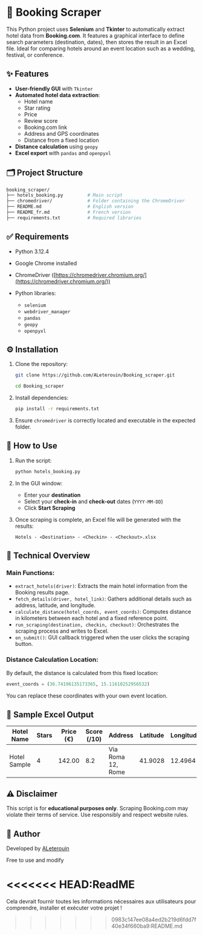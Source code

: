 # 🏨 Booking Scraper

This Python project uses **Selenium** and **Tkinter** to automatically extract hotel data from **Booking.com**. It features a graphical interface to define search parameters (destination, dates), then stores the result in an Excel file. Ideal for comparing hotels around an event location such as a wedding, festival, or conference.

## ✨ Features

- **User-friendly GUI** with `Tkinter`
- **Automated hotel data extraction**:
  - Hotel name
  - Star rating
  - Price
  - Review score
  - Booking.com link
  - Address and GPS coordinates
  - Distance from a fixed location
- **Distance calculation** using `geopy`
- **Excel export** with `pandas` and `openpyxl`


## 🗂 Project Structure

```bash
booking_scraper/
├── hotels_booking.py         # Main script
├── chromedriver/             # Folder containing the ChromeDriver
├── README.md                 # English version
├── README_fr.md              # French version
├── requirements.txt          # Required libraries
````


## ✅ Requirements

* Python 3.12.4
* Google Chrome installed
* ChromeDriver ([https://chromedriver.chromium.org/](https://chromedriver.chromium.org/))
* Python libraries:

  * `selenium`
  * `webdriver_manager`
  * `pandas`
  * `geopy`
  * `openpyxl`


## ⚙️ Installation

1. Clone the repository:

   ```bash
   git clone https://github.com/ALeterouin/Booking_scraper.git
   ```
   
   ```bash
   cd Booking_scraper
   ```

2. Install dependencies:

   ```bash
   pip install -r requirements.txt
   ```

3. Ensure `chromedriver` is correctly located and executable in the expected folder.


## 🚀 How to Use

1. Run the script:

   ```bash
   python hotels_booking.py
   ```

2. In the GUI window:

   * Enter your **destination**
   * Select your **check-in** and **check-out** dates (`YYYY-MM-DD`)
   * Click **Start Scraping**

3. Once scraping is complete, an Excel file will be generated with the results:

   ```
   Hotels - <Destination> - <Checkin> - <Checkout>.xlsx
   ```

## 🧠 Technical Overview

### Main Functions:

* `extract_hotels(driver)`: Extracts the main hotel information from the Booking results page.
* `fetch_details(driver, hotel_link)`: Gathers additional details such as address, latitude, and longitude.
* `calculate_distance(hotel_coords, event_coords)`: Computes distance in kilometers between each hotel and a fixed reference point.
* `run_scraping(destination, checkin, checkout)`: Orchestrates the scraping process and writes to Excel.
* `on_submit()`: GUI callback triggered when the user clicks the scraping button.

### Distance Calculation Location:

By default, the distance is calculated from this fixed location:

```python
event_coords = (36.74196135173365, 15.11610252956532)
```

You can replace these coordinates with your own event location.


## 📄 Sample Excel Output

| Hotel Name   | Stars | Price (€) | Score (/10) | Address           | Latitude | Longitude | Distance (km) | Booking Link |
| ------------ | ----- | --------- | ----------- | ----------------- | -------- | --------- | ------------- | ------------ |
| Hotel Sample | 4     | 142.00    | 8.2         | Via Roma 12, Rome | 41.9028  | 12.4964   | 2.4           | https\://... |


## ⚠️ Disclaimer

This script is for **educational purposes only**. Scraping Booking.com may violate their terms of service. Use responsibly and respect website rules.


## 👤 Author

Developed by [ALeterouin](https://github.com/ALeterouin)

Free to use and modify

<<<<<<< HEAD:ReadME
=======
Cela devrait fournir toutes les informations nécessaires aux utilisateurs pour comprendre, installer et exécuter votre projet !
>>>>>>> 0983c147ee08a4ed2b219d6fdd7f40e34f660ba9:README.md
